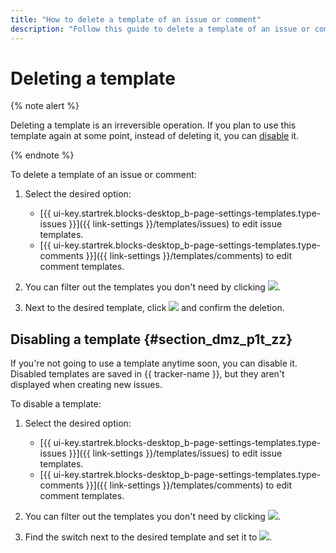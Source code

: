 ```yaml
---
title: "How to delete a template of an issue or comment"
description: "Follow this guide to delete a template of an issue or comment."
---
```


# Deleting a template

{% note alert %}

Deleting a template is an irreversible operation. If you plan to use this template again at some point, instead of deleting it, you can [disable](#section_dmz_p1t_zz) it.

{% endnote %}

To delete a template of an issue or comment:

1. Select the desired option:
   - [{{ ui-key.startrek.blocks-desktop_b-page-settings-templates.type-issues }}]({{ link-settings }}/templates/issues) to edit issue templates.
   - [{{ ui-key.startrek.blocks-desktop_b-page-settings-templates.type-comments }}]({{ link-settings }}/templates/comments) to edit comment templates.

1. You can filter out the templates you don't need by clicking ![](../../_assets/tracker/queue-filter.png).

1. Next to the desired template, click ![](../../_assets/tracker/button-delete.png) and confirm the deletion.

## Disabling a template {#section_dmz_p1t_zz}

If you're not going to use a template anytime soon, you can disable it. Disabled templates are saved in {{ tracker-name }}, but they aren't displayed when creating new issues.

To disable a template:

1. Select the desired option:
   - [{{ ui-key.startrek.blocks-desktop_b-page-settings-templates.type-issues }}]({{ link-settings }}/templates/issues) to edit issue templates.
   - [{{ ui-key.startrek.blocks-desktop_b-page-settings-templates.type-comments }}]({{ link-settings }}/templates/comments) to edit comment templates.

1. You can filter out the templates you don't need by clicking ![](../../_assets/tracker/queue-filter.png).

1. Find the switch next to the desired template and set it to ![](../../_assets/tracker/disabled-switch-2.png).




